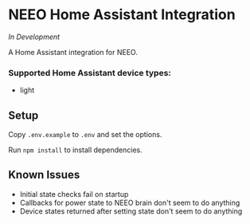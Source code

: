 # NEEO Home Assistant Integration
*In Development*

A Home Assistant integration for NEEO.

### Supported Home Assistant device types:

 - light

## Setup

Copy `.env.example` to `.env` and set the options. 

Run `npm install` to install dependencies.

## Known Issues

 - Initial state checks fail on startup
 - Callbacks for power state to NEEO brain don't seem to do anything
 - Device states returned after setting state don't seem to do anything
 